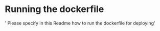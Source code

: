 # Running the dockerfile

' Please specify in this Readme how to run the dockerfile for deploying'


